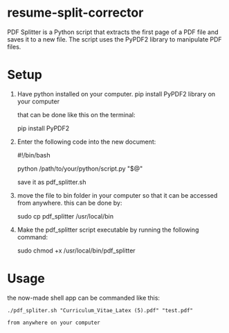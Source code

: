 # resume-split-corrector

PDF Splitter is a Python script that extracts the first page of a PDF file and saves it to a new file. The script uses the PyPDF2 library to manipulate PDF files.

# Setup
1. Have python installed on your computer. pip install PyPDF2 library on your computer

    that can be done like this on the terminal:

    pip install PyPDF2

2. Enter the following code into the new document:
    
    #!/bin/bash

    python /path/to/your/python/script.py "$@"

    save it as pdf_splitter.sh

3. move the file to bin folder in your computer so that it can be accessed from anywhere. this can be done by:

    sudo cp pdf_splitter /usr/local/bin

4. Make the pdf_splitter script executable by running the following command:

    sudo chmod +x /usr/local/bin/pdf_splitter

# Usage

the now-made shell app can be commanded like this:
    
    ./pdf_spliter.sh "Curriculum_Vitae_Latex (5).pdf" "test.pdf"

    from anywhere on your computer

    
